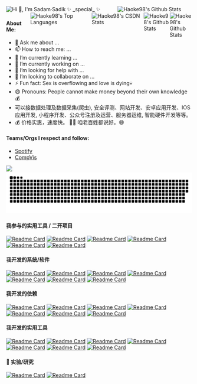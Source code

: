 <!---<h1 align="center">Hi 👋, I'm Sadam·Sadik ✨ _special_ ✨ </h1>--->
<!---<img align="right" alt="Coding" width="400" src="https://media.giphy.com/media/qgQUggAC3Pfv687qPC/giphy.gif"><br />--->
<img src="https://readme-typing-svg.demolab.com?font=Fira+Code&size=24&pause=1000&center=true&vCenter=true&random=false&width=980&height=80&lines=Hi+%F0%9F%91%8B%2C+I'm+Sadam%C2%B7Sadik+%E2%9C%A8+_special_+%E2%9C%A8+" alt="Hi 👋, I'm Sadam·Sadik ✨ _special_ ✨" />


<!---<img align="right" alt="Haoke98's Github Stats" src="http://grs.0p.fit/?username=Haoke98&show_icons=true&include_all_commits=true&count_private=true&theme=tokyonight&hide_border=true&cache_seconds=1800" width="40%"/>--->
<img align="right" alt="Haoke98's Github Stats" src="https://github-readme-stats.vercel.app/api?username=Haoke98&show_icons=true&include_all_commits=true&count_private=true&theme=tokyonight&hide_border=true&cache_seconds=1800" width="40%"/>



<img align="right" width="12%" alt="Haoke98's Github Stats" src="https://badges.frapsoft.com/os/v2/open-source.svg?v=103)](https://github.com/ellerbrock/open-source-badges/" />
<img align="right" width="14%" alt="Haoke98's Github Stats" src="https://komarev.com/ghpvc/?username=Haoke98&color=46ae8f" />

<img align="right" src="https://stats.justsong.cn/api/csdn?id=weixin_43066097&theme=blue-green" alt="Haoke98's CSDN Stats" width="28%" /> 
  
<!---<img align="right" alt="Haoke98's Top Languages" src="http://grs.0p.fit/top-langs?username=haoke98&size_weight=0.5&count_weight=0.5&langs_count=20&theme=merko&hide_border=true&layout=compact&custom_title=With%20Public%2BPrivate%20Repos&cache_seconds=1800" width="33%"/>--->
<img align="right" alt="Haoke98's Top Languages" src="https://github-readme-stats.vercel.app/api/top-langs/?username=haoke98&size_weight=0.5&count_weight=0.5&langs_count=20&theme=merko&hide_border=true&layout=compact&custom_title=With%20Public%2BPrivate%20Repos&cache_seconds=1800" width="33%"/>







#### About Me:
- 💬 Ask me about ...
- 📫 How to reach me: ...
- 🌱 I’m currently learning ...
- 🔭 I’m currently working on ...
- 🤔 I’m looking for help with ...
- 👯 I’m looking to collaborate on ...
- ⚡ Fun fact: Sex is overflowing and love is dying💀
- 😄 Pronouns: People cannot make money beyond their own knowledge💰
- 可以接数据处理及数据采集(爬虫), 安全评测、网站开发、安卓应用开发、IOS应用开发, 小程序开发、公众号注册及运营、服务器运维, 智能硬件开发等等。
- 💰 价格实惠，速度快。 👨🏻 咱老百姓都说好。😄 

#### Teams/Orgs I respect and follow: 
* [Spotify](https://github.com/spotify?q=&type=all&language=&sort=stargazers)
* [CompVis](https://github.com/CompVis)

<!--   <img align="right" alt="Haoke98's Top Languages" src="https://github-readme-stats-two-alpha-95.vercel.app/api/top-langs/?username=Haoke98&langs_count=18&layout=compact&theme=tokyonight&hide_border=true&cache_seconds=1800&size_weight=0.5&count_weight=0.5&custom_title=Haoke98'sTop-langs" width="31%"/> -->

![](https://github-profile-trophy.vercel.app/?username=Haoke98&column=9&margin-w=15&margin-h=15&theme=tokyonight)
![github contribution grid snake animation](https://raw.githubusercontent.com/Haoke98/Haoke98/main/github-contribution-grid-snake-sissa.svg)

#### 我参与的实用工具 / 二开项目
[![Readme Card](https://github-readme-stats.vercel.app/api/pin/?username=ffay&repo=lanproxy)](https://github.com/Haoke98/lanproxy)
[![Readme Card](https://github-readme-stats.vercel.app/api/pin/?username=jorhelp&repo=Ingram)](https://github.com/Haoke98/Ingram)
[![Readme Card](https://github-readme-stats.vercel.app/api/pin/?username=ozheng1993&repo=video2gif)](https://github.com/Haoke98/video2gif)
[![Readme Card](https://github-readme-stats.vercel.app/api/pin/?username=HeMOua&repo=HuggingfaceDownloader)](https://github.com/Haoke98/HuggingfaceDownloader.git)
[![Readme Card](https://github-readme-stats.vercel.app/api/pin/?username=Haoke98&repo=nginx-windows)](https://github.com/Haoke98/nginx-windows.git)
[![Readme Card](https://github-readme-stats.vercel.app/api/pin/?username=Haoke98&repo=bawa)](https://github.com/Haoke98/bawa.git)

#### 我开发的系统/软件
[![Readme Card](https://github-readme-stats.vercel.app/api/pin/?username=Haoke98&repo=iCloudDesktop)](https://github.com/Haoke98/iCloudDesktop)
[![Readme Card](https://github-readme-stats.vercel.app/api/pin/?username=Haoke98&repo=Allkeeper)](https://github.com/Haoke98/AllKeeper)
[![Readme Card](https://github-readme-stats.vercel.app/api/pin/?username=Haoke98&repo=PassKeyVault)](https://github.com/Haoke98/PassKeyVault)
[![Readme Card](https://github-readme-stats.vercel.app/api/pin/?username=Haoke98&repo=TTMS-beego)](https://github.com/Haoke98/TTMS-beego)
[![Readme Card](https://github-readme-stats.vercel.app/api/pin/?username=Haoke98&repo=allkeeper-desktop)](https://github.com/Haoke98/allkeeper-desktop)
[![Readme Card](https://github-readme-stats.vercel.app/api/pin/?username=Haoke98&repo=CTFD-3DS)](https://github.com/Haoke98/CTFD-3DS)
[![Readme Card](https://github-readme-stats.vercel.app/api/pin/?username=Haoke98&repo=BeanMusic)](https://github.com/Haoke98/BeanMusic.git)

#### 我开发的依赖
[![Readme Card](https://github-readme-stats.vercel.app/api/pin/?username=Haoke98&repo=DjangoAsyncAdmin)](https://github.com/Haoke98/DjangoAsyncAdmin)
[![Readme Card](https://github-readme-stats.vercel.app/api/pin/?username=Haoke98&repo=django-celery-stack)](https://github.com/Haoke98/django-celery-stack.git)
[![Readme Card](https://github-readme-stats.vercel.app/api/pin/?username=Haoke98&repo=django-go-view)](https://github.com/Haoke98/django-go-view)
[![Readme Card](https://github-readme-stats.vercel.app/api/pin/?username=Haoke98&repo=LabelPrintHelper)](https://github.com/Haoke98/LabelPrintHelper)
[![Readme Card](https://github-readme-stats.vercel.app/api/pin/?username=Haoke98&repo=FDEasyChainApi-PythonSDK)](https://github.com/Haoke98/FDEasyChainApi-PythonSDK.git)
[![Readme Card](https://github-readme-stats.vercel.app/api/pin/?username=Haoke98&repo=saer-openapi-sdk)](https://github.com/Haoke98/saer-openapi-sdk.git)
[![Readme Card](https://github-readme-stats.vercel.app/api/pin/?username=Haoke98&repo=OpenAPI-SDK)](https://github.com/Haoke98/OpenAPI-SDK.git)

#### 我开发的实用工具
[![Readme Card](https://github-readme-stats.vercel.app/api/pin/?username=Haoke98&repo=FlowPilot)](https://github.com/Haoke98/FlowPilot)
[![Readme Card](https://github-readme-stats.vercel.app/api/pin/?username=Haoke98&repo=super-http-catcher)](https://github.com/Haoke98/super-http-catcher)
[![Readme Card](https://github-readme-stats.vercel.app/api/pin/?username=Haoke98&repo=DeepFC)](https://github.com/Haoke98/DeepFC)
[![Readme Card](https://github-readme-stats.vercel.app/api/pin/?username=Haoke98&repo=gitlab-pipline)](https://github.com/Haoke98/gitlab-pipline)
[![Readme Card](https://github-readme-stats.vercel.app/api/pin/?username=Haoke98&repo=docker-cli)](https://github.com/Haoke98/docker-cli)
[![Readme Card](https://github-readme-stats.vercel.app/api/pin/?username=Haoke98&repo=RuoYi-Agent)](https://github.com/Haoke98/RuoYi-Agent.git)
[![Readme Card](https://github-readme-stats.vercel.app/api/pin/?username=Haoke98&repo=SuperSniffer)](https://github.com/Haoke98/SuperSniffer.git)


#### 🧪 实验/研究
[![Readme Card](https://github-readme-stats.vercel.app/api/pin/?username=Haoke98&repo=FrameDiffusion)](https://github.com/Haoke98/FrameDiffusion)
[![Readme Card](https://github-readme-stats.vercel.app/api/pin/?username=Haoke98&repo=Turing-Utopia-Experiment)](https://github.com/Haoke98/Turing-Utopia-Experiment)







